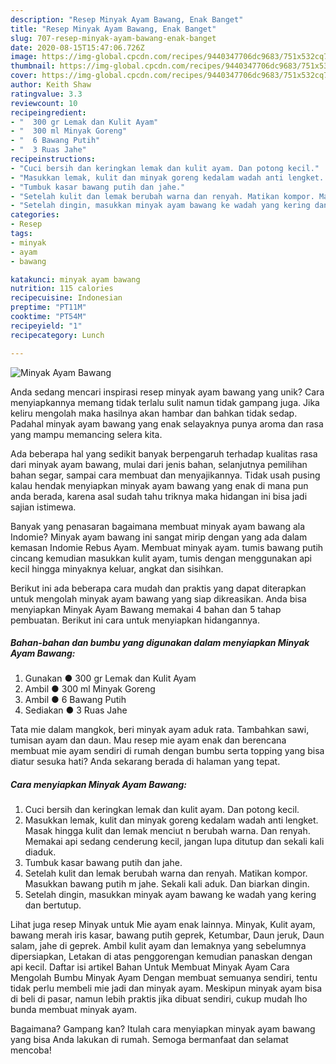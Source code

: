 ```yaml
---
description: "Resep Minyak Ayam Bawang, Enak Banget"
title: "Resep Minyak Ayam Bawang, Enak Banget"
slug: 707-resep-minyak-ayam-bawang-enak-banget
date: 2020-08-15T15:47:06.726Z
image: https://img-global.cpcdn.com/recipes/9440347706dc9683/751x532cq70/minyak-ayam-bawang-foto-resep-utama.jpg
thumbnail: https://img-global.cpcdn.com/recipes/9440347706dc9683/751x532cq70/minyak-ayam-bawang-foto-resep-utama.jpg
cover: https://img-global.cpcdn.com/recipes/9440347706dc9683/751x532cq70/minyak-ayam-bawang-foto-resep-utama.jpg
author: Keith Shaw
ratingvalue: 3.3
reviewcount: 10
recipeingredient:
- "  300 gr Lemak dan Kulit Ayam"
- "  300 ml Minyak Goreng"
- "  6 Bawang Putih"
- "  3 Ruas Jahe"
recipeinstructions:
- "Cuci bersih dan keringkan lemak dan kulit ayam. Dan potong kecil."
- "Masukkan lemak, kulit dan minyak goreng kedalam wadah anti lengket. Masak hingga kulit dan lemak menciut n berubah warna. Dan renyah. Memakai api sedang cenderung kecil, jangan lupa ditutup dan sekali kali diaduk."
- "Tumbuk kasar bawang putih dan jahe."
- "Setelah kulit dan lemak berubah warna dan renyah. Matikan kompor. Masukkan bawang putih m jahe. Sekali kali aduk. Dan biarkan dingin."
- "Setelah dingin, masukkan minyak ayam bawang ke wadah yang kering dan bertutup."
categories:
- Resep
tags:
- minyak
- ayam
- bawang

katakunci: minyak ayam bawang 
nutrition: 115 calories
recipecuisine: Indonesian
preptime: "PT11M"
cooktime: "PT54M"
recipeyield: "1"
recipecategory: Lunch

---
```



![Minyak Ayam Bawang](https://img-global.cpcdn.com/recipes/9440347706dc9683/751x532cq70/minyak-ayam-bawang-foto-resep-utama.jpg)

Anda sedang mencari inspirasi resep minyak ayam bawang yang unik? Cara menyiapkannya memang tidak terlalu sulit namun tidak gampang juga. Jika keliru mengolah maka hasilnya akan hambar dan bahkan tidak sedap. Padahal minyak ayam bawang yang enak selayaknya punya aroma dan rasa yang mampu memancing selera kita.

Ada beberapa hal yang sedikit banyak berpengaruh terhadap kualitas rasa dari minyak ayam bawang, mulai dari jenis bahan, selanjutnya pemilihan bahan segar, sampai cara membuat dan menyajikannya. Tidak usah pusing kalau hendak menyiapkan minyak ayam bawang yang enak di mana pun anda berada, karena asal sudah tahu triknya maka hidangan ini bisa jadi sajian istimewa.

Banyak yang penasaran bagaimana membuat minyak ayam bawang ala Indomie? Minyak ayam bawang ini sangat mirip dengan yang ada dalam kemasan Indomie Rebus Ayam. Membuat minyak ayam. tumis bawang putih cincang kemudian masukkan kulit ayam, tumis dengan menggunakan api kecil hingga minyaknya keluar, angkat dan sisihkan.


Berikut ini ada beberapa cara mudah dan praktis yang dapat diterapkan untuk mengolah minyak ayam bawang yang siap dikreasikan. Anda bisa menyiapkan Minyak Ayam Bawang memakai 4 bahan dan 5 tahap pembuatan. Berikut ini cara untuk menyiapkan hidangannya.

<!--inarticleads1-->

##### Bahan-bahan dan bumbu yang digunakan dalam menyiapkan Minyak Ayam Bawang:

1. Gunakan  ● 300 gr Lemak dan Kulit Ayam
1. Ambil  ● 300 ml Minyak Goreng
1. Ambil  ● 6 Bawang Putih
1. Sediakan  ● 3 Ruas Jahe


Tata mie dalam mangkok, beri minyak ayam aduk rata. Tambahkan sawi, tumisan ayam dan daun. Mau resep mie ayam enak dan berencana membuat mie ayam sendiri di rumah dengan bumbu serta topping yang bisa diatur sesuka hati? Anda sekarang berada di halaman yang tepat. 

<!--inarticleads2-->

##### Cara menyiapkan Minyak Ayam Bawang:

1. Cuci bersih dan keringkan lemak dan kulit ayam. Dan potong kecil.
1. Masukkan lemak, kulit dan minyak goreng kedalam wadah anti lengket. Masak hingga kulit dan lemak menciut n berubah warna. Dan renyah. Memakai api sedang cenderung kecil, jangan lupa ditutup dan sekali kali diaduk.
1. Tumbuk kasar bawang putih dan jahe.
1. Setelah kulit dan lemak berubah warna dan renyah. Matikan kompor. Masukkan bawang putih m jahe. Sekali kali aduk. Dan biarkan dingin.
1. Setelah dingin, masukkan minyak ayam bawang ke wadah yang kering dan bertutup.


Lihat juga resep Minyak untuk Mie ayam enak lainnya. Minyak, Kulit ayam, bawang merah iris kasar, bawang putih geprek, Ketumbar, Daun jeruk, Daun salam, jahe di geprek. Ambil kulit ayam dan lemaknya yang sebelumnya dipersiapkan, Letakan di atas penggorengan kemudian panaskan dengan api kecil. Daftar isi artikel Bahan Untuk Membuat Minyak Ayam Cara Mengolah Bumbu Minyak Ayam Dengan membuat semuanya sendiri, tentu tidak perlu membeli mie jadi dan minyak ayam. Meskipun minyak ayam bisa di beli di pasar, namun lebih praktis jika dibuat sendiri, cukup mudah lho bunda membuat minyak ayam. 

Bagaimana? Gampang kan? Itulah cara menyiapkan minyak ayam bawang yang bisa Anda lakukan di rumah. Semoga bermanfaat dan selamat mencoba!

